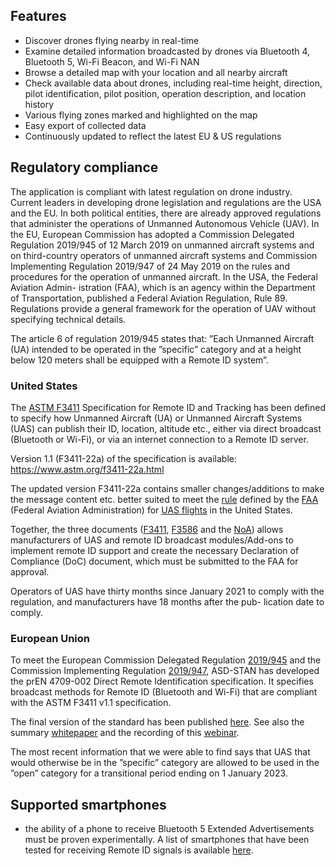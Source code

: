 
## Features

- Discover drones flying nearby in real-time
- Examine detailed information broadcasted by drones via Bluetooth 4, Bluetooth 5, Wi-Fi Beacon, and Wi-Fi NAN
- Browse a detailed map with your location and all nearby aircraft
- Check available data about drones, including real-time height, direction, pilot identification, pilot position, operation description, and location history
- Various flying zones marked and highlighted on the map
- Easy export of collected data
- Continuously updated to reflect the latest EU & US regulations

## Regulatory compliance

The application is compliant with latest regulation on drone industry.
Current leaders in developing drone legislation and regulations are the USA and the EU. In both political entities, there are already approved regulations that administer the operations of Unmanned Autonomous Vehicle (UAV). In the EU, European Commission has adopted a Commission Delegated Regulation 2019/945 of 12 March 2019 on unmanned aircraft systems and on third-country operators of unmanned aircraft systems and Commission Implementing Regulation 2019/947 of 24 May 2019 on the rules and procedures for the operation of unmanned aircraft. In the USA, the Federal Aviation Admin- istration (FAA), which is an agency within the Department of Transportation, published a Federal Aviation Regulation, Rule 89. Regulations provide a general framework for the operation of UAV without specifying technical details. 

The article 6 of regulation 2019/945 states that: ”Each Unmanned Aircraft (UA) intended to be operated in the ”specific” category and at a height below 120 meters shall be equipped with a Remote ID system”.

### United States

The [ASTM F3411](https://www.astm.org/Standards/F3411.htm) Specification for Remote ID and Tracking has been defined to specify how Unmanned Aircraft (UA) or Unmanned Aircraft Systems (UAS) can publish their ID, location, altitude etc., either via direct broadcast (Bluetooth or Wi-Fi), or via an internet connection to a Remote ID server.

Version 1.1 (F3411-22a) of the specification is available: https://www.astm.org/f3411-22a.html

The updated version F3411-22a contains smaller changes/additions to make the message content etc. better suited to meet the [rule](https://www.regulations.gov/document/FAA-2019-1100-53264) defined by the [FAA](https://www.faa.gov/uas/getting_started/remote_id/) (Federal Aviation Administration) for [UAS flights](https://www.faa.gov/uas/commercial_operators/operations_over_people/) in the United States.

Together, the three documents ([F3411](https://www.astm.org/f3411-22a.html), [F3586](https://www.astm.org/f3586-22.html) and the [NoA](https://www.federalregister.gov/documents/2022/08/11/2022-16997/accepted-means-of-compliance-remote-identification-of-unmanned-aircraft)) allows manufacturers of UAS and remote ID broadcast modules/Add-ons to implement remote ID support and create the necessary Declaration of Compliance (DoC) document, which must be submitted to the FAA for approval.

Operators of UAS have thirty months since January 2021 to comply with the regulation, and manufacturers have 18 months after the pub- lication date to comply.

### European Union

To meet the European Commission Delegated Regulation [2019/945](https://eur-lex.europa.eu/eli/reg_del/2019/945/2020-08-09) and the Commission Implementing Regulation [2019/947](https://eur-lex.europa.eu/eli/reg_impl/2019/947/2021-08-05), ASD-STAN has developed the prEN 4709-002 Direct Remote Identification specification.
It specifies broadcast methods for Remote ID (Bluetooth and Wi-Fi) that are compliant with the ASTM F3411 v1.1 specification.

The final version of the standard has been published [here](http://asd-stan.org/downloads/asd-stan-pren-4709-002-p1/).
See also the summary [whitepaper](https://asd-stan.org/wp-content/uploads/ASD-STAN_DRI_Introduction_to_the_European_digital_RID_UAS_Standard.pdf) and the recording of this [webinar](https://www.cencenelec.eu/news-and-events/events/2021-02-09-european-workshop-on-uas-direct-remote-identification/).

The most recent information that we were able to find says that UAS that would otherwise be in the ”specific” category are allowed to be used in the ”open” category for a transitional period ending on 1 January 2023.

## Supported smartphones

- the ability of a phone to receive Bluetooth 5 Extended Advertisements must be proven experimentally. A list of smartphones that have been tested for receiving Remote ID signals is available [here](https://github.com/opendroneid/receiver-android/blob/master/supported-smartphones.md).

